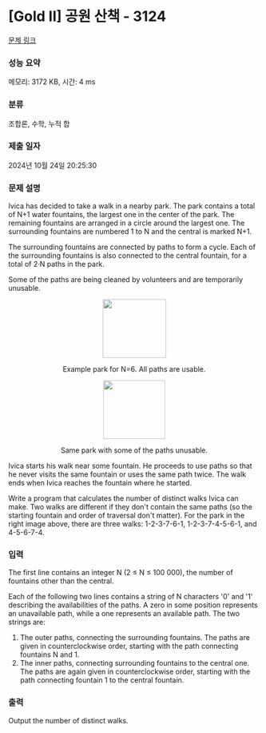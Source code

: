 # [Gold II] 공원 산책 - 3124 

[문제 링크](https://www.acmicpc.net/problem/3124) 

### 성능 요약

메모리: 3172 KB, 시간: 4 ms

### 분류

조합론, 수학, 누적 합

### 제출 일자

2024년 10월 24일 20:25:30

### 문제 설명

<p>Ivica has decided to take a walk in a nearby park. The park contains a total of N+1 water fountains, the largest one in the center of the park. The remaining fountains are arranged in a circle around the largest one. The surrounding fountains are numbered 1 to N and the central is marked N+1. </p>

<p>The surrounding fountains are connected by paths to form a cycle. Each of the surrounding fountains is also connected to the central fountain, for a total of 2·N paths in the park. </p>

<p>Some of the paths are being cleaned by volunteers and are temporarily unusable. </p>

<p style="text-align: center;"><img alt="" src="https://upload.acmicpc.net/14a64f97-6bbd-41ff-912c-4593c3cc8872/-/preview/" style="width: 127px; height: 117px;"></p>

<p style="text-align: center;">Example park for N=6. All paths are usable.</p>

<p style="text-align: center;"><img alt="" src="https://upload.acmicpc.net/ae8cd9ec-0f9b-4a9c-bece-f6c0fe09c5b0/-/preview/" style="width: 124px; height: 117px;"></p>

<p style="text-align: center;">Same park with some of the paths unusable. </p>

<p>Ivica starts his walk near some fountain. He proceeds to use paths so that he never visits the same fountain or uses the same path twice. The walk ends when Ivica reaches the fountain where he started. </p>

<p>Write a program that calculates the number of distinct walks Ivica can make. Two walks are different if they don't contain the same paths (so the starting fountain and order of traversal don't matter). For the park in the right image above, there are three walks: 1-2-3-7-6-1, 1-2-3-7-4-5-6-1, and 4-5-6-7-4. </p>

### 입력 

 <p>The first line contains an integer N (2 ≤ N ≤ 100 000), the number of fountains other than the central. </p>

<p>Each of the following two lines contains a string of N characters '0' and '1' describing the availabilities of the paths. A zero in some position represents an unavailable path, while a one represents an available path. The two strings are: </p>

<ol>
	<li>The outer paths, connecting the surrounding fountains. The paths are given in counterclockwise order, starting with the path connecting fountains N and 1. </li>
	<li>The inner paths, connecting surrounding fountains to the central one. The paths are again given in counterclockwise order, starting with the path connecting fountain 1 to the central fountain. </li>
</ol>

### 출력 

 <p>Output the number of distinct walks. </p>

